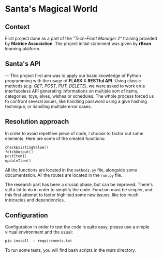 # Santa's Magical World
## Context
First project done as a part of the *"Tech-Front Manager 2"* training provided by **Matrice Association**. The project initial statement was given by **rBean** learning platform.

## Santa's API
--
This project first aim was to apply our basic knowledge of Python programming with the usage of **FLASK** & **RESTful API**.
Using classic methods *(e.g. GET, POST, PUT, DELETE)*, we were asked to work on a interfaceless API generating informations on multiple sort of items, categories, toys, elves, wishes or schedules.
The whole process forced us to confront several issues, like handling password using a give hashing technique, or handling multiple error cases.

## Resolution approach

In order to avoid repetitive piece of code, I choose to factor out some elements. Here are some of the created functions:
```python
checkExistingValue()
fetchOutput()
postItem()
updateItem()
```
All the functions are located in the `methods.py` file, alongside some documentation.
All the routes are located in the `run.py` file.

The research part has been a crucial phase, but can be improved.
There's still a lot to do in order to simplify the code. Function must be simpler, and this first attempt to factor highlited some new issues, like too much intricacies and dependencies.

## Configuration

Configuration in order to test the code is quite easy, please use a simple virtual environment and the usual:
```bash
pip install -r requirements.txt
```
To run some tests, you will find bash scripts in the *tests* directory.